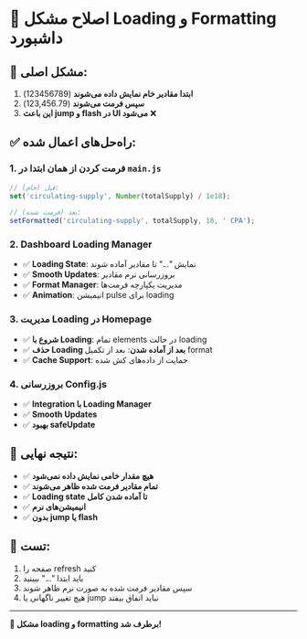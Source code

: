 # 🔧 اصلاح مشکل Loading و Formatting داشبورد

## 🐛 مشکل اصلی:
1. **ابتدا مقادیر خام نمایش داده می‌شوند** (123456789)
2. **سپس فرمت می‌شوند** (123,456.79)
3. **این باعث jump و flash در UI می‌شود** ❌

## ✅ راه‌حل‌های اعمال شده:

### 1. فرمت کردن از همان ابتدا در `main.js`
```javascript
// قبل (خام):
set('circulating-supply', Number(totalSupply) / 1e18);

// بعد (فرمت شده):
setFormatted('circulating-supply', totalSupply, 18, ' CPA');
```

### 2. Dashboard Loading Manager
- ✅ **Loading State**: نمایش "..." تا مقادیر آماده شوند
- ✅ **Smooth Updates**: بروزرسانی نرم مقادیر
- ✅ **Format Manager**: مدیریت یکپارچه فرمت‌ها
- ✅ **Animation**: انیمیشن pulse برای loading

### 3. مدیریت Loading در Homepage
- ✅ **شروع با Loading**: تمام elements در حالت loading
- ✅ **حذف Loading بعد از آماده شدن**: بعد از تکمیل format
- ✅ **Cache Support**: حمایت از داده‌های کش شده

### 4. بروزرسانی Config.js
- ✅ **Integration با Loading Manager**
- ✅ **Smooth Updates**
- ✅ **بهبود safeUpdate**

## 🎯 نتیجه نهایی:
- ✅ **هیچ مقدار خامی نمایش داده نمی‌شود**
- ✅ **تمام مقادیر فرمت شده ظاهر می‌شوند**
- ✅ **Loading state تا آماده شدن کامل**
- ✅ **انیمیشن‌های نرم**
- ✅ **بدون jump یا flash**

## 🧪 تست:
1. صفحه را refresh کنید
2. باید ابتدا "..." ببینید
3. سپس مقادیر فرمت شده به صورت نرم ظاهر شوند
4. هیچ تغییر ناگهانی یا jump نباید اتفاق بیفتد

---
**🎉 مشکل loading و formatting برطرف شد!**